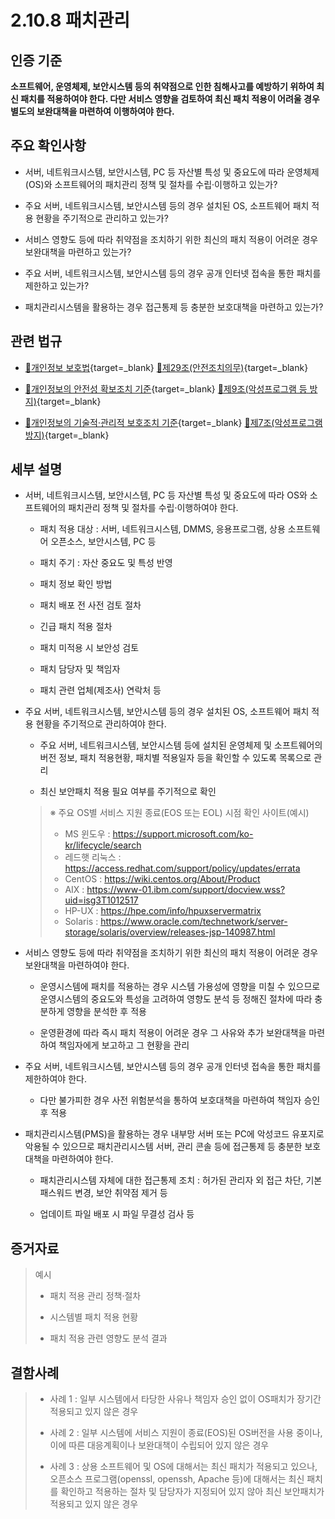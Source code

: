 # 2.10.8 패치관리

## 인증 기준

**소프트웨어, 운영체제, 보안시스템 등의 취약점으로 인한 침해사고를 예방하기 위하여 최신 패치를 적용하여야 한다. 다만 서비스 영향을 검토하여 최신 패치 적용이 어려울 경우 별도의 보완대책을 마련하여 이행하여야 한다.**

## 주요 확인사항

- 서버, 네트워크시스템, 보안시스템, PC 등 자산별 특성 및 중요도에 따라 운영체제(OS)와 소프트웨어의 패치관리 정책 및 절차를 수립·이행하고 있는가?

- 주요 서버, 네트워크시스템, 보안시스템 등의 경우 설치된 OS, 소프트웨어 패치 적용 현황을 주기적으로 관리하고 있는가?

- 서비스 영향도 등에 따라 취약점을 조치하기 위한 최신의 패치 적용이 어려운 경우 보완대책을 마련하고 있는가?

- 주요 서버, 네트워크시스템, 보안시스템 등의 경우 공개 인터넷 접속을 통한 패치를 제한하고 있는가?

- 패치관리시스템을 활용하는 경우 접근통제 등 충분한 보호대책을 마련하고 있는가?

## 관련 법규

- [🔗개인정보 보호법][개인정보 보호법 제29조]{target=_blank} [🔗제29조(안전조치의무)][개인정보 보호법 제29조 부분]{target=_blank}

- [🔗개인정보의 안전성 확보조치 기준][개인정보의 안전성 확보조치 기준 제9조]{target=_blank} [🔗제9조(악성프로그램 등 방지)][개인정보의 안전성 확보조치 기준 제9조]{target=_blank}

- [🔗개인정보의 기술적·관리적 보호조치 기준][개인정보의 기술적·관리적 보호조치 기준 제7조]{target=_blank} [🔗제7조(악성프로그램 방지)][개인정보의 기술적·관리적 보호조치 기준 제7조]{target=_blank}

## 세부 설명

- 서버, 네트워크시스템, 보안시스템, PC 등 자산별 특성 및 중요도에 따라 OS와 소프트웨어의 패치관리 정책 및 절차를 수립·이행하여야 한다.

    - 패치 적용 대상 : 서버, 네트워크시스템, DMMS, 응용프로그램, 상용 소프트웨어 오픈소스, 보안시스템, PC 등

    - 패치 주기 : 자산 중요도 및 특성 반영

    - 패치 정보 확인 방법

    - 패치 배포 전 사전 검토 절차

    - 긴급 패치 적용 절차

    - 패치 미적용 시 보안성 검토

    - 패치 담당자 및 책임자

    - 패치 관련 업체(제조사) 연락처 등

- 주요 서버, 네트워크시스템, 보안시스템 등의 경우 설치된 OS, 소프트웨어 패치 적용 현황을 주기적으로 관리하여야 한다.

    - 주요 서버, 네트워크시스템, 보안시스템 등에 설치된 운영체제 및 소프트웨어의 버전 정보, 패치 적용현황, 패치별 적용일자 등을 확인할 수 있도록 목록으로 관리

    - 최신 보안패치 적용 필요 여부를 주기적으로 확인
    >
    > ※ 주요 OS별 서비스 지원 종료(EOS 또는 EOL) 시점 확인 사이트(예시)
    >
    > - MS 윈도우 : <https://support.microsoft.com/ko-kr/lifecycle/search>
    > - 레드햇 리눅스 : <https://access.redhat.com/support/policy/updates/errata>
    > - CentOS : <https://wiki.centos.org/About/Product>
    > - AIX : <https://www-01.ibm.com/support/docview.wss?uid=isg3T1012517>
    > - HP-UX : <https://hpe.com/info/hpuxservermatrix>
    > - Solaris : <https://www.oracle.com/technetwork/server-storage/solaris/overview/releases-jsp-140987.html>

- 서비스 영향도 등에 따라 취약점을 조치하기 위한 최신의 패치 적용이 어려운 경우 보완대책을 마련하여야 한다.

    - 운영시스템에 패치를 적용하는 경우 시스템 가용성에 영향을 미칠 수 있으므로 운영시스템의 중요도와 특성을 고려하여 영향도 분석 등 정해진 절차에 따라 충분하게 영향을 분석한 후 적용

    - 운영환경에 따라 즉시 패치 적용이 어려운 경우 그 사유와 추가 보완대책을 마련하여 책임자에게 보고하고 그 현황을 관리

- 주요 서버, 네트워크시스템, 보안시스템 등의 경우 공개 인터넷 접속을 통한 패치를 제한하여야 한다.

    - 다만 불가피한 경우 사전 위험분석을 통하여 보호대책을 마련하여 책임자 승인 후 적용

- 패치관리시스템(PMS)을 활용하는 경우 내부망 서버 또는 PC에 악성코드 유포지로 악용될 수 있으므로 패치관리시스템 서버, 관리 콘솔 등에 접근통제 등 충분한 보호대책을 마련하여야 한다.

    - 패치관리시스템 자체에 대한 접근통제 조치 : 허가된 관리자 외 접근 차단, 기본 패스워드 변경, 보안 취약점 제거 등

    - 업데이트 파일 배포 시 파일 무결성 검사 등

## 증거자료

> 예시
>
> - 패치 적용 관리 정책·절차
>
> - 시스템별 패치 적용 현황
>
> - 패치 적용 관련 영향도 분석 결과

## 결함사례

> - 사례 1 : 일부 시스템에서 타당한 사유나 책임자 승인 없이 OS패치가 장기간 적용되고 있지 않은 경우
>
> - 사례 2 : 일부 시스템에 서비스 지원이 종료(EOS)된 OS버전을 사용 중이나, 이에 따른 대응계획이나 보완대책이 수립되어 있지 않은 경우
>
> - 사례 3 : 상용 소프트웨어 및 OS에 대해서는 최신 패치가 적용되고 있으나, 오픈소스 프로그램(openssl, openssh, Apache 등)에 대해서는 최신 패치를 확인하고 적용하는 절차 및 담당자가 지정되어 있지 않아 최신 보안패치가 적용되고 있지 않은 경우

[개인정보 보호법 제29조]: https://www.law.go.kr/법령/개인정보보호법/(20240315,19234,20230314)/제29조 "개인정보 보호법 제29조"
[개인정보 보호법 제29조 부분]: https://www.law.go.kr/법령/개인정보보호법/제29조 "개인정보 보호법 제29조 부분"

[개인정보의 안전성 확보조치 기준 제9조]: https://www.law.go.kr/행정규칙/(개인정보보호위원회)개인정보의안전성확보조치기준/(2021-2,20210915)/제9조 "개인정보의 안전성 확보조치 기준 제9조"

[개인정보의 기술적·관리적 보호조치 기준 제7조]: https://www.law.go.kr/행정규칙/(개인정보보호위원회)개인정보의기술적·관리적보호조치기준/(2021-3,20210915)/제7조 "개인정보의 기술적·관리적 보호조치 기준 제7조"
